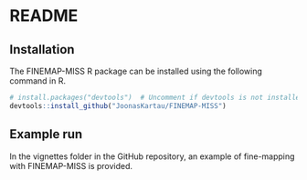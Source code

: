 README
================

## Installation

The FINEMAP-MISS R package can be installed using the following command
in R.

``` r
# install.packages("devtools")  # Uncomment if devtools is not installed
devtools::install_github("JoonasKartau/FINEMAP-MISS")
```

## Example run

In the vignettes folder in the GitHub repository, an example of
fine-mapping with FINEMAP-MISS is provided.
